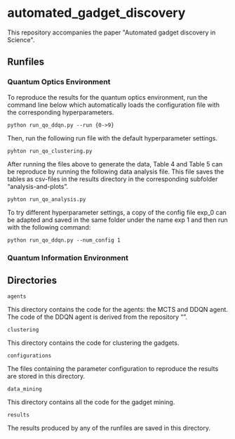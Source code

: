 # automated_gadget_discovery

This repository accompanies the paper "Automated gadget discovery in Science".

## Runfiles

### Quantum Optics Environment

To reproduce the results for the quantum optics environment, run the command line below which automatically loads the configuration file with the corresponding hyperparameters.

```python run_qo_ddqn.py --run {0->9}```

Then, run the following run file with the default hyperparameter settings. 

```pyhton run_qo_clustering.py```

After running the files above to generate the data, Table 4 and Table 5 can be reproduce by running the following data analysis file. This file saves the tables as csv-files in the results directory in the corresponding subfolder “analysis-and-plots”.

```pyhton run_qo_analysis.py```

To try different hyperparameter settings, a copy of the config file exp_0 can be adapted and saved in the same folder under the name exp 1 and then run with the following command:  

```python run_qo_ddqn.py --num_config 1```

### Quantum Information Environment

## Directories

```agents```

This directory contains the code for the agents: the MCTS and DDQN agent. The code of the DDQN agent is derived from the repository “”. 

```clustering```

This directory contains the code for clustering the gadgets. 

```configurations```

The files containing the parameter configuration to reproduce the results are stored in this directory. 

```data_mining```

This directory contains all the code for the gadget mining. 

```results```

The results produced by any of the runfiles are saved in this directory.
